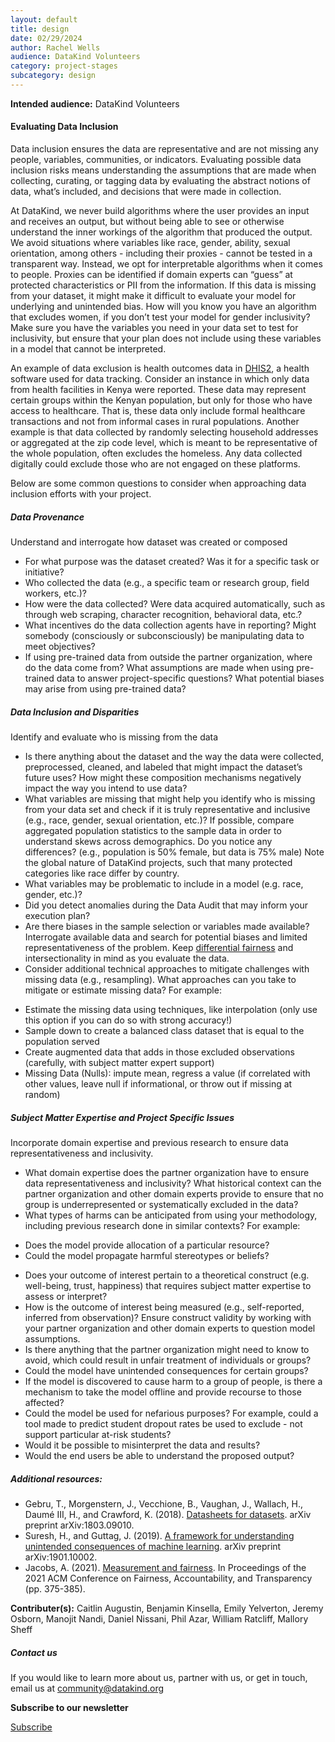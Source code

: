```yaml
---
layout: default
title: design
date: 02/29/2024
author: Rachel Wells
audience: DataKind Volunteers
category: project-stages
subcategory: design
---
```





**Intended audience:**
DataKind Volunteers






#### Evaluating Data Inclusion


Data inclusion ensures the data are representative and are not missing any people, variables, communities, or indicators. Evaluating possible data inclusion risks means understanding the assumptions that are made when collecting, curating, or tagging data by evaluating the abstract notions of data, what’s included, and decisions that were made in collection. 


At DataKind, we never build algorithms where the user provides an input and receives an output, but without being able to see or otherwise understand the inner workings of the algorithm that produced the output. We avoid situations where variables like race, gender, ability, sexual orientation, among others \- including their proxies \- cannot be tested in a transparent way. Instead, we opt for interpretable algorithms when it comes to people. Proxies can be identified if domain experts can “guess” at protected characteristics or PII from the information. If this data is missing from your dataset, it might make it difficult to evaluate your model for underlying and unintended bias. How will you know you have an algorithm that excludes women, if you don’t test your model for gender inclusivity? Make sure you have the variables you need in your data set to test for inclusivity, but ensure that your plan does not include using these variables in a model that cannot be interpreted. 


An example of data exclusion is health outcomes data in [DHIS2](https://dhis2.org/), a health software used for data tracking. Consider an instance in which only data from health facilities in Kenya were reported. These data may represent certain groups within the Kenyan population, but only for those who have access to healthcare. That is, these data only include formal healthcare transactions and not from informal cases in rural populations. Another example is that data collected by randomly selecting household addresses or aggregated at the zip code level, which is meant to be representative of the whole population, often excludes the homeless. Any data collected digitally could exclude those who are not engaged on these platforms.


Below are some common questions to consider when approaching data inclusion efforts with your project. 


##### Data Provenance


Understand and interrogate how dataset was created or composed 


* For what purpose was the dataset created? Was it for a specific task or initiative?
* Who collected the data (e.g., a specific team or research group, field workers, etc.)?
* How were the data collected? Were data acquired automatically, such as through web scraping, character recognition, behavioral data, etc.?
* What incentives do the data collection agents have in reporting? Might somebody (consciously or subconsciously) be manipulating data to meet objectives?
* If using pre\-trained data from outside the partner organization, where do the data come from? What assumptions are made when using pre\-trained data to answer project\-specific questions? What potential biases may arise from using pre\-trained data?


##### Data Inclusion and Disparities


Identify and evaluate who is missing from the data 


* Is there anything about the dataset and the way the data were collected, preprocessed, cleaned, and labeled that might impact the dataset’s future uses? How might these composition mechanisms negatively impact the way you intend to use data?
* What variables are missing that might help you identify who is missing from your data set and check if it is truly representative and inclusive (e.g., race, gender, sexual orientation, etc.)? If possible, compare aggregated population statistics to the sample data in order to understand skews across demographics. Do you notice any differences? (e.g., population is 50% female, but data is 75% male) Note the global nature of DataKind projects, such that many protected categories like race differ by country.
* What variables may be problematic to include in a model (e.g. race, gender, etc.)?
* Did you detect anomalies during the Data Audit that may inform your execution plan?
* Are there biases in the sample selection or variables made available? Interrogate available data and search for potential biases and limited representativeness of the problem. Keep [differential fairness](http://jfoulds.informationsystems.umbc.edu/papers/2019/Foulds%20(2019)%20-%20DifferentialFairness_NeurIPS_MLWG.pdf) and intersectionality in mind as you evaluate the data.
* Consider additional technical approaches to mitigate challenges with missing data (e.g., resampling). What approaches can you take to mitigate or estimate missing data? For example:
+ Estimate the missing data using techniques, like interpolation (only use this option if you can do so with strong accuracy!)
+ Sample down to create a balanced class dataset that is equal to the population served
+ Create augmented data that adds in those excluded observations (carefully, with subject matter expert support)
+ Missing Data (Nulls): impute mean, regress a value (if correlated with other values, leave null if informational, or throw out if missing at random)


##### Subject Matter Expertise and Project Specific Issues


Incorporate domain expertise and previous research to ensure data representativeness and inclusivity.


* What domain expertise does the partner organization have to ensure data representativeness and inclusivity? What historical context can the partner organization and other domain experts provide to ensure that no group is underrepresented or systematically excluded in the data?
* What types of harms can be anticipated from using your methodology, including previous research done in similar contexts? For example:
+ Does the model provide allocation of a particular resource?
+ Could the model propagate harmful stereotypes or beliefs?

* Does your outcome of interest pertain to a theoretical construct (e.g. well\-being, trust, happiness) that requires subject matter expertise to assess or interpret?
* How is the outcome of interest being measured (e.g., self\-reported, inferred from observation)? Ensure construct validity by working with your partner organization and other domain experts to question model assumptions.
* Is there anything that the partner organization might need to know to avoid, which could result in unfair treatment of individuals or groups?
* Could the model have unintended consequences for certain groups?
* If the model is discovered to cause harm to a group of people, is there a mechanism to take the model offline and provide recourse to those affected?
* Could the model be used for nefarious purposes? For example, could a tool made to predict student dropout rates be used to exclude \- not support particular at\-risk students?
* Would it be possible to misinterpret the data and results?
* Would the end users be able to understand the proposed output?


##### Additional resources:


* Gebru, T., Morgenstern, J., Vecchione, B., Vaughan, J., Wallach, H., Daumé III, H., and Crawford, K. (2018\).  [Datasheets for datasets](https://arxiv.org/pdf/1803.09010.pdf). arXiv preprint arXiv:1803\.09010\.
* Suresh, H., and Guttag, J. (2019\). [A framework for understanding unintended consequences of machine learning](https://arxiv.org/pdf/1901.10002.pdf). arXiv preprint arXiv:1901\.10002\.
* Jacobs, A. (2021\). [Measurement and fairness](https://arxiv.org/pdf/1912.05511.pdf). In Proceedings of the 2021 ACM Conference on Fairness, Accountability, and Transparency (pp. 375\-385\).


 **Contributer(s):** Caitlin Augustin, Benjamin Kinsella, Emily Yelverton, Jeremy Osborn, Manojit Nandi, Daniel Nissani, Phil Azar, William Ratcliff, Mallory Sheff







##### Contact us


If you would like to learn more about us, partner with us, or get in touch, email us at community@datakind.org



 
**Subscribe to our newsletter**
  

[Subscribe](https://www.datakind.org/subscribe/)




